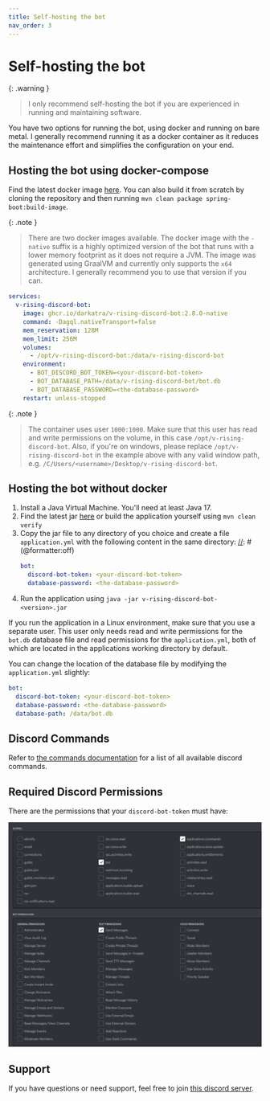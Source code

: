 ```yaml
---
title: Self-hosting the bot
nav_order: 3
---
```


# Self-hosting the bot

{: .warning }
> I only recommend self-hosting the bot if you are experienced in running and maintaining software.

You have two options for running the bot, using docker and running on bare metal. I generally recommend running it as a docker container as it reduces the
maintenance effort and simplifies the configuration on your end.

## Hosting the bot using docker-compose

Find the latest docker image [here](https://github.com/DarkAtra/v-rising-discord-bot/pkgs/container/v-rising-discord-bot).
You can also build it from scratch by cloning the repository and then running `mvn clean package spring-boot:build-image`.

{: .note }
> There are two docker images available. The docker image with the `-native` suffix is a highly optimized version of the bot that runs with a lower
> memory footprint as it does not require a JVM. The image was generated using GraalVM and currently only supports the `x64` architecture.
> I generally recommend you to use that version if you can.

[//]: # (@formatter:off)
```yaml
services:
  v-rising-discord-bot:
    image: ghcr.io/darkatra/v-rising-discord-bot:2.8.0-native
    command: -Dagql.nativeTransport=false
    mem_reservation: 128M
    mem_limit: 256M
    volumes:
      - /opt/v-rising-discord-bot:/data/v-rising-discord-bot
    environment:
      - BOT_DISCORD_BOT_TOKEN=<your-discord-bot-token>
      - BOT_DATABASE_PATH=/data/v-rising-discord-bot/bot.db
      - BOT_DATABASE_PASSWORD=<the-database-password>
    restart: unless-stopped
```
[//]: # (@formatter:on)

{: .note }
> The container uses user `1000:1000`. Make sure that this user has read and write permissions on the volume, in this
> case `/opt/v-rising-discord-bot`. Also, if you're on windows, please replace `/opt/v-rising-discord-bot` in the example above with any valid window path,
> e.g. `/C/Users/<username>/Desktop/v-rising-discord-bot`.

## Hosting the bot without docker

1. Install a Java Virtual Machine. You'll need at least Java 17.
2. Find the latest jar [here](https://github.com/DarkAtra/v-rising-discord-bot/releases) or build the application yourself using `mvn clean verify`
3. Copy the jar file to any directory of you choice and create a file `application.yml` with the following content in the same directory:
   [//]: # (@formatter:off)
   ```yaml
   bot:
     discord-bot-token: <your-discord-bot-token>
     database-password: <the-database-password>
   ```
   [//]: # (@formatter:on)
4. Run the application using `java -jar v-rising-discord-bot-<version>.jar`

If you run the application in a Linux environment, make sure that you use a separate user.
This user only needs read and write permissions for the `bot.db` database file and read permissions for the `application.yml`, both of which are located in the
applications working directory by default.

You can change the location of the database file by modifying the `application.yml` slightly:

[//]: # (@formatter:off)
```yaml
bot:
  discord-bot-token: <your-discord-bot-token>
  database-password: <the-database-password>
  database-path: /data/bot.db
```
[//]: # (@formatter:on)

## Discord Commands

Refer to [the commands documentation](commands.md) for a list of all available discord commands.

## Required Discord Permissions

There are the permissions that your `discord-bot-token` must have:

<img alt="Required Discord Permissions" src="assets/discord-permissions.png" width="1000"/>

## Support

If you have questions or need support, feel free to join [this discord server](https://discord.gg/KcMcYKa6Nt).
